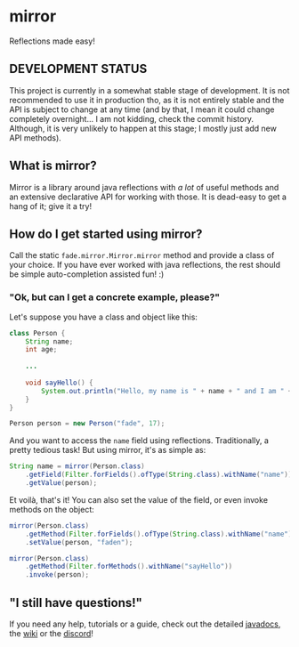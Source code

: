 # mirror

Reflections made easy!

## DEVELOPMENT STATUS

This project is currently in a somewhat stable stage of development. It is not recommended to use
it in production tho, as it is not entirely stable and the API is subject to change at any time (and by
that, I mean it could change completely overnight... I am not kidding, check the commit history. Although, it
is very unlikely to happen at this stage; I mostly just add new API methods).

## What is mirror?

Mirror is a library around java reflections with _a lot_ of useful methods and an extensive
declarative API for working with those. It is dead-easy to get a hang of it; give it a try!

## How do I get started using mirror?

Call the static `fade.mirror.Mirror.mirror` method and provide a class of your choice. If
you have ever worked with java reflections, the rest should be simple auto-completion
assisted fun! :)

### "Ok, but can I get a concrete example, please?"

Let's suppose you have a class and object like this:

```java
class Person {
    String name;
    int age;
    
    ...
    
    void sayHello() {
        System.out.println("Hello, my name is " + name + " and I am " + age + " years old!");
    }
}
```
    
```java
Person person = new Person("fade", 17);
```

And you want to access the `name` field using reflections. Traditionally, a pretty tedious task!
But using mirror, it's as simple as:

```java
String name = mirror(Person.class)
    .getField(Filter.forFields().ofType(String.class).withName("name"))
    .getValue(person);
```

Et voilà, that's it! You can also set the value of the field, or even invoke methods on the object:

```java
mirror(Person.class)
    .getMethod(Filter.forFields().ofType(String.class).withName("name"))
    .setValue(person, "faden");
```

```java
mirror(Person.class)
    .getMethod(Filter.forMethods().withName("sayHello"))
    .invoke(person);
```

## "I still have questions!"

If you need any help, tutorials or a guide, check out the detailed [javadocs](), the [wiki]()
or the [discord]()!
